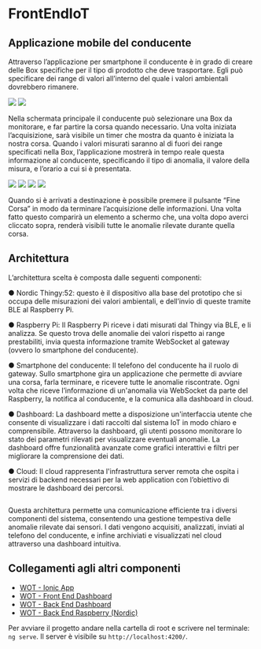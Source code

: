 # FrontEndIoT

## Applicazione mobile del conducente
Attraverso l’applicazione per smartphone il conducente è in grado di creare delle Box specifiche per il tipo di prodotto che deve trasportare. Egli può specificare dei range di valori all’interno del quale i valori ambientali dovrebbero rimanere.

![](./box1.png)
![](./box2.png)

Nella schermata principale il conducente può selezionare una Box da monitorare, e far partire la corsa quando necessario. Una volta iniziata l’acquisizione, sarà visibile un timer che mostra da quanto è iniziata la nostra corsa. Quando i valori misurati saranno al di fuori dei range specificati nella Box, l’applicazione mostrerà in tempo reale questa informazione al conducente, specificando il tipo di anomalia, il valore della misura, e l’orario a cui si è presentata.

![](./start1.png)
![](./start2.png)
![](./start3.png)
![](./start4.png)

Quando si è arrivati a destinazione è possibile premere il pulsante “Fine Corsa” in modo da terminare l’acquisizione delle informazioni. Una volta fatto questo comparirà un elemento a schermo che, una volta dopo averci cliccato sopra, renderà visibili tutte le anomalie rilevate durante quella corsa.

## Architettura
L’architettura scelta è composta dalle seguenti componenti:

  ●	Nordic Thingy:52: questo è il dispositivo alla base del prototipo che si occupa delle misurazioni dei valori ambientali, e dell’invio di queste tramite BLE al Raspberry Pi. 
  
  ●	Raspberry Pi: Il Raspberry Pi riceve i dati misurati dal Thingy via BLE, e li analizza. Se questo trova delle anomalie dei valori rispetto ai range prestabiliti, invia questa informazione tramite WebSocket al gateway (ovvero lo smartphone del conducente).  
  
  ●	Smartphone del conducente: Il telefono del conducente ha il ruolo di gateway. Sullo smartphone gira un applicazione che permette di avviare una corsa, farla terminare, e ricevere tutte le anomalie riscontrate. Ogni volta che riceve l’informazione di un'anomalia via WebSocket da parte del Raspberry, la notifica al conducente, e la comunica alla dashboard in cloud.
  
  ●	Dashboard: La dashboard mette a disposizione un'interfaccia utente che consente di visualizzare i dati raccolti dal sistema IoT in modo chiaro e comprensibile. Attraverso la dashboard, gli utenti possono monitorare lo stato dei parametri rilevati per visualizzare eventuali anomalie. La dashboard offre funzionalità avanzate come grafici interattivi e filtri per migliorare la comprensione dei dati. 
  
  ●	Cloud: Il cloud rappresenta l'infrastruttura server remota che ospita i servizi di backend necessari per la web application con l’obiettivo di mostrare le dashboard dei percorsi. 

<p align="center">
  <img src="./architecture.png" alt="" style="display: block; margin: 0 auto;" />
</p>
  
Questa architettura permette una comunicazione efficiente tra i diversi componenti del sistema, consentendo una gestione tempestiva delle anomalie rilevate dai sensori. I dati vengono acquisiti, analizzati, inviati al telefono del conducente, e infine archiviati e visualizzati nel cloud attraverso una dashboard intuitiva.

## Collegamenti agli altri componenti
- [WOT - Ionic App](https://github.com/UniSalento-IDALab-IoTCourse-2022-2023/wot-project-2022-2023-ionicApp-Mele)
- [WOT - Front End Dashboard](https://github.com/UniSalento-IDALab-IoTCourse-2022-2023/wot-project-2022-2023-FrontEndAngular-Mele)
- [WOT - Back End Dashboard](https://github.com/UniSalento-IDALab-IoTCourse-2022-2023/wot-project-2022-2023-webapp-backend-DeNunzio)
- [WOT - Back End Raspberry (Nordic)](https://github.com/UniSalento-IDALab-IoTCourse-2022-2023/wot-project-backend-nordic-pi-DeNunzio)
  



Per avviare il progetto andare nella cartella di root e scrivere nel terminale: `ng serve`. Il server è visibile su `http://localhost:4200/`.
